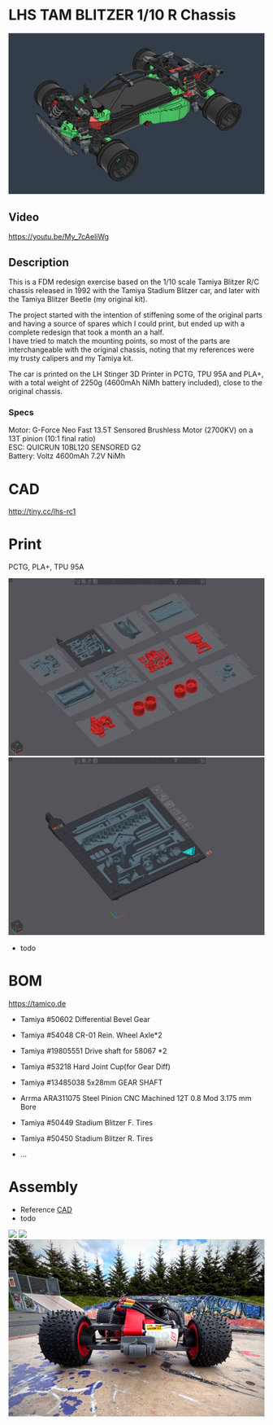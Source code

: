 # LHS TAM BLITZER 1/10 R Chassis

![](Images/CAD.png)

## Video

https://youtu.be/My_7cAeliWg


## Description

This is a FDM redesign exercise based on the 1/10 scale Tamiya Blitzer R/C chassis released in 1992 with the Tamiya Stadium Blitzer car, and later with the Tamiya Blitzer Beetle (my original kit).  

The project started with the intention of stiffening some of the original parts and having a source of spares which I could print, but ended up with a complete redesign that took a month an a half.  
I have tried to match the mounting points, so most of the parts are interchangeable with the original chassis, noting that my references were my trusty calipers and my Tamiya kit.  

The car is printed on the LH Stinger 3D Printer in PCTG, TPU 95A and PLA+, with a total weight of 2250g (4600mAh NiMh battery included), close to the original chassis.  

### Specs

Motor: G-Force Neo Fast 13.5T Sensored Brushless Motor (2700KV) on a 13T pinion (10:1 final ratio)  
ESC: QUICRUN 10BL120 SENSORED G2  
Battery: Voltz 4600mAh 7.2V NiMh  

# CAD
http://tiny.cc/lhs-rc1

# Print

PCTG, PLA+, TPU 95A

![](Images/OS.png)
![](Images/OS_TPU.png)

- todo

# BOM

https://tamico.de

- Tamiya #50602 Differential Bevel Gear
- Tamiya #54048 CR-01 Rein. Wheel Axle*2
- Tamiya #19805551 Drive shaft for 58067 *2
- Tamiya #53218 Hard Joint Cup(for Gear Diff)
- Tamiya #13485038 5x28mm GEAR SHAFT
- Arrma ARA311075 Steel Pinion CNC Machined 12T 0.8 Mod 3.175 mm Bore
- Tamiya #50449 Stadium Blitzer F. Tires
- Tamiya #50450 Stadium Blitzer R. Tires

- ...

# Assembly

- Reference [CAD](http://tiny.cc/lhs-rc1)
- todo

![](Images/RC1.png)
![](Images/RC2.png)
![](Images/RC3.png)

